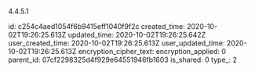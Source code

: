 4.4.5.1

id: c254c4aed1054f6b9415eff1040f9f2c
created_time: 2020-10-02T19:26:25.613Z
updated_time: 2020-10-02T19:26:25.642Z
user_created_time: 2020-10-02T19:26:25.613Z
user_updated_time: 2020-10-02T19:26:25.613Z
encryption_cipher_text: 
encryption_applied: 0
parent_id: 07cf2298325d4f929e64551946fb1603
is_shared: 0
type_: 2